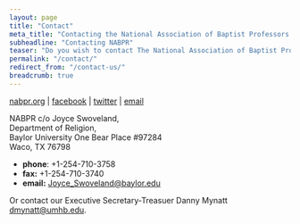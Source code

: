 ```yaml
---
layout: page
title: "Contact"
meta_title: "Contacting the National Association of Baptist Professors of Religion"
subheadline: "Contacting NABPR"
teaser: "Do you wish to contact The National Association of Baptist Professors of Religion?"
permalink: "/contact/"
redirect_from: "/contact-us/"
breadcrumb: true
---
```



[nabpr.org](https://nabpr.org/) \| [facebook](https://facebook.com/nabpr) \| [twitter](https://twitter.com/nabpr1) \|  [email](mailto:hello@nabpr.org)  


NABPR c/o Joyce Swoveland,  
Department of Religion,  
Baylor University One Bear Place \#97284   
Waco, TX 76798  

 - **phone**: +1-254-710-3758  
 - **fax:** +1-254-710-3740  
 - **email:** <Joyce_Swoveland@baylor.edu>  

Or contact our Executive Secretary-Treasuer Danny Mynatt <dmynatt@umhb.edu>.  
